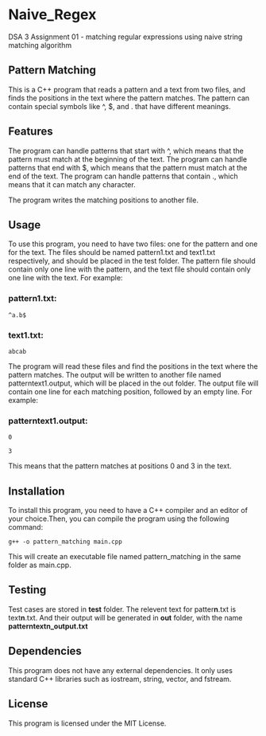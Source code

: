 # Naive_Regex

DSA 3 Assignment 01 - matching regular expressions using naive string matching algorithm

## Pattern Matching
This is a C++ program that reads a pattern and a text from two files, and finds the positions in the text where the pattern matches. The pattern can contain special symbols like ^, $, and . that have different meanings.

## Features
The program can handle patterns that start with ^, which means that the pattern must match at the beginning of the text.
The program can handle patterns that end with $, which means that the pattern must match at the end of the text.
The program can handle patterns that contain ., which means that it can match any character.

The program writes the matching positions to another file.

## Usage
To use this program, you need to have two files: one for the pattern and one for the text. The files should be named pattern1.txt and text1.txt respectively, and should be placed in the test folder. The pattern file should contain only one line with the pattern, and the text file should contain only one line with the text. For example:

### pattern1.txt:
```
^a.b$
```

### text1.txt:
```
abcab
```

The program will read these files and find the positions in the text where the pattern matches. The output will be written to another file named patterntext1.output, which will be placed in the out folder. The output file will contain one line for each matching position, followed by an empty line. For example:

### patterntext1.output:
```
0

3
```
This means that the pattern matches at positions 0 and 3 in the text.

## Installation
To install this program, you need to have a C++ compiler and an editor of your choice.Then, you can compile the program using the following command:

```
g++ -o pattern_matching main.cpp
```
This will create an executable file named pattern_matching in the same folder as main.cpp.


## Testing

Test cases are stored in **test** folder. The relevent text for patter**n**.txt is text**n**.txt. And their output will be generated in **out** folder, with the name **patterntextn_output.txt**

## Dependencies
This program does not have any external dependencies. It only uses standard C++ libraries such as iostream, string, vector, and fstream.

## License
This program is licensed under the MIT License.
